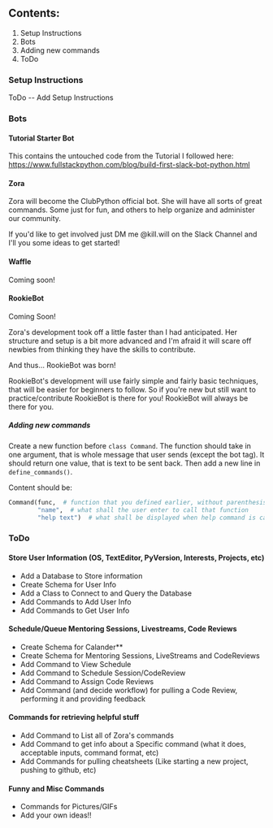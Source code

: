 ## Contents:
1. Setup Instructions
2. Bots
3. Adding new commands
4. ToDo

### Setup Instructions
ToDo -- Add Setup Instructions


### Bots
#### Tutorial Starter Bot
This contains the untouched code from the Tutorial I followed here:
https://www.fullstackpython.com/blog/build-first-slack-bot-python.html

#### Zora
Zora will become the ClubPython official bot. She will have all sorts of great commands.
Some just for fun, and others to help organize and administer our community.

If you'd like to get involved just DM me @kill.will on the Slack Channel and I'll you
some ideas to get started!

#### Waffle
Coming soon!

#### RookieBot
Coming Soon!

Zora's development took off a little faster than I had anticipated. Her structure and setup
is a bit more advanced and I'm afraid it will scare off newbies from thinking they have the
skills to contribute.

And thus... RookieBot was born!

RookieBot's development will use fairly simple and fairly basic techniques, that will be
easier for beginners to follow. So if you're new but still want to practice/contribute
RookieBot is there for you! RookieBot will always be there for you.

##### Adding new commands
Create a new function before `class Command`.
The function should take in one argument, that is whole message that user sends (except the bot tag).
It should return one value, that is text to be sent back.
Then add a new line in `define_commands()`.

Content should be:
```python
Command(func,  # function that you defined earlier, without parenthesis
        "name",  # what shall the user enter to call that function
        "help text")  # what shall be displayed when help command is called
```

### ToDo

#### Store User Information (OS, TextEditor, PyVersion, Interests, Projects, etc)
- Add a Database to Store information
- Create Schema for User Info
- Add a Class to Connect to and Query the Database
- Add Commands to Add User Info
- Add Commands to Get User Info

#### Schedule/Queue Mentoring Sessions, Livestreams, Code Reviews
- Create Schema for Calander**
- Create Schema for Mentoring Sessions, LiveStreams and CodeReviews
- Add Command to View Schedule
- Add Command to Schedule Session/CodeReview
- Add Command to Assign Code Reviews
- Add Command (and decide workflow) for pulling a Code Review, performing it and providing feedback

#### Commands for retrieving helpful stuff
- Add Command to List all of Zora's commands
- Add Command to get info about a Specific command (what it does, acceptable inputs, command format, etc)
- Add Commands for pulling cheatsheets (Like starting a new project, pushing to github, etc)

#### Funny and Misc Commands
- Commands for Pictures/GIFs
- Add your own ideas!!
